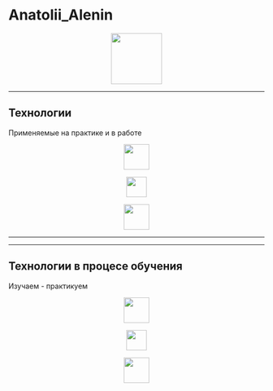# Anatolii_Alenin

<div id="header" align="center">
  <img src="https://media2.giphy.com/media/v1.Y2lkPTc5MGI3NjExNWtjZ3B0N2VwbXJrcm5uaXNwbm80NDcyaWpsY291aGUyOGd1czc4NCZlcD12MV9pbnRlcm5hbF9naWZfYnlfaWQmY3Q9Zw/jtXRDVzaCPXSynUz7h/giphy.gif" width="100"/>
</div>
<hr>
<h2>Технологии</h2>
<p>Применяемые на практике и в работе</p>
<div align="center">
  <p><img src="https://img.icons8.com/?size=100&id=20909&format=png&color=000000" width="50"/></p>
  <p><img src="https://img.icons8.com/?size=100&id=4d9YPiN04osD&format=png&color=000000" width="40"/></p>
  <p><img src="https://img.icons8.com/?size=100&id=Nkym0Ujb8VGI&format=png&color=000000" width="50"/></p>
</div>
<hr>
<hr>
<h2>Технологии в процесе обучения</h2>
<p>Изучаем - практикуем</p>
<div align="center">
  <p><img src="https://img.icons8.com/?size=100&id=wPohyHO_qO1a&format=png&color=000000" width="50"/></p>
  <p><img src="https://img.icons8.com/?size=100&id=hsPbhkOH4FMe&format=png&color=000000" width="40"/></p>
  <p><img src="https://img.icons8.com/?size=100&id=IaHmaUtKc8bf&format=png&color=000000" width="50"/></p>
</div>
